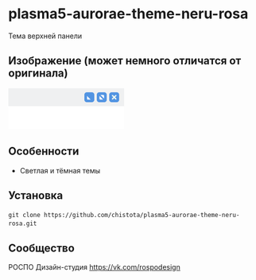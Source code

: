 plasma5-aurorae-theme-neru-rosa
===============================

Тема верхней панели

## Изображение (может немного отличатся от оригинала)

![Screenshot](screenshot.png)

## Особенности

* Светлая и тёмная темы

## Установка

`git clone https://github.com/chistota/plasma5-aurorae-theme-neru-rosa.git`

## Сообщество
РОСПО Дизайн-студия
https://vk.com/rospodesign
